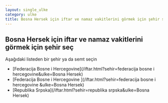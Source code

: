 ```yaml
---
layout: single_ulke
category: ulke
title: Bosna Hersek için iftar ve namaz vakitlerini görmek için şehir seç
---
```



## Bosna Hersek için iftar ve namaz vakitlerini görmek için şehir seç

Aşağıdaki listeden bir şehir ya da semt seçin


* [Federacija Bosne i Hercegovine](/iftar.html?sehir=federacija bosne i hercegovine&ulke=Bosna Hersek)
* [Federacija Bosne i Hercegovine ](/iftar.html?sehir=federacija bosne i hercegovine &ulke=Bosna Hersek)
* [Republika Srpska](/iftar.html?sehir=republika srpska&ulke=Bosna Hersek)
